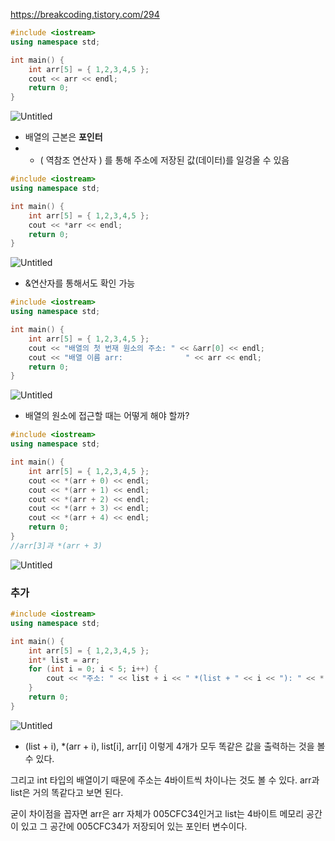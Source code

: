 https://breakcoding.tistory.com/294

```cpp
#include <iostream>
using namespace std;

int main() {
	int arr[5] = { 1,2,3,4,5 };
	cout << arr << endl;
	return 0;
}
```

![Untitled](https://prod-files-secure.s3.us-west-2.amazonaws.com/6f01d0d0-2e35-421f-ba74-61266e3fbd7e/0415d7a1-62c6-4ea8-a228-458fc778410a/Untitled.png)

- 배열의 근본은 **포인터**
- * ( 역참조 연산자 ) 를 통해 주소에 저장된 값(데이터)를 일겅올 수 있음

```cpp
#include <iostream>
using namespace std;

int main() {
	int arr[5] = { 1,2,3,4,5 };
	cout << *arr << endl;
	return 0;
}
```

![Untitled](https://prod-files-secure.s3.us-west-2.amazonaws.com/6f01d0d0-2e35-421f-ba74-61266e3fbd7e/76747128-209f-43c2-a545-e5440caa4db9/Untitled.png)

- &연산자를 통해서도 확인 가능

```cpp
#include <iostream>
using namespace std;

int main() {
	int arr[5] = { 1,2,3,4,5 };
	cout << "배열의 첫 번재 원소의 주소: " << &arr[0] << endl;
	cout << "배열 이름 arr:              " << arr << endl;
	return 0;
}
```

![Untitled](https://prod-files-secure.s3.us-west-2.amazonaws.com/6f01d0d0-2e35-421f-ba74-61266e3fbd7e/ea9c6b4f-0456-4163-bfb6-bb8f14501de6/Untitled.png)

- 배열의 원소에 접근할 때는 어떻게 해야 할까?

```cpp
#include <iostream>
using namespace std;

int main() {
	int arr[5] = { 1,2,3,4,5 };
	cout << *(arr + 0) << endl;
	cout << *(arr + 1) << endl;
	cout << *(arr + 2) << endl;
	cout << *(arr + 3) << endl;
	cout << *(arr + 4) << endl;
	return 0;
}
//arr[3]과 *(arr + 3)
```

![Untitled](https://prod-files-secure.s3.us-west-2.amazonaws.com/6f01d0d0-2e35-421f-ba74-61266e3fbd7e/cda68409-84d2-4c9a-930b-75cec3d043f3/Untitled.png)

### 추가

```cpp
#include <iostream>
using namespace std;

int main() {
	int arr[5] = { 1,2,3,4,5 };
	int* list = arr;
	for (int i = 0; i < 5; i++) {
		cout << "주소: " << list + i << " *(list + " << i << "): " << *(list + i) << " list[" << i << "]: " << list[i] << " *(arr + " << i << "): " << *(arr + i) << " arr[" << i << "]: " << arr[i] << endl;
	}
	return 0;
}
```

![Untitled](https://prod-files-secure.s3.us-west-2.amazonaws.com/6f01d0d0-2e35-421f-ba74-61266e3fbd7e/8ac3a6be-113c-4860-aeb7-f612ae90eab9/Untitled.png)

- (list + i), *(arr + i), list[i], arr[i] 이렇게 4개가 모두 똑같은 값을 출력하는 것을 볼 수 있다.

그리고 int 타입의 배열이기 때문에 주소는 4바이트씩 차이나는 것도 볼 수 있다. arr과 list은 거의 똑같다고 보면 된다.

굳이 차이점을 꼽자면 arr은 arr 자체가 005CFC34인거고 list는 4바이트 메모리 공간이 있고 그 공간에 005CFC34가 저장되어 있는 포인터 변수이다.